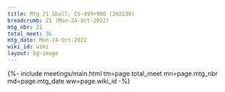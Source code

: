 ```yaml
---
title: Mtg 21 &bull; CS-499+900 (202230)
breadcrumb: 21 (Mon-24-Oct-2022)
mtg_nbr: 21
total_meet: 36
mtg_date: Mon-24-Oct-2022
wiki_id: wiki
layout: bg-image
---
```


{%- include meetings/main.html
    tm=page.total_meet
    mn=page.mtg_nbr
    md=page.mtg_date
    ww=page.wiki_id
-%}
